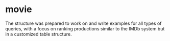 # movie
The structure was prepared to work on and write examples for all types of queries, with a focus on ranking productions similar to the IMDb system but in a customized table structure.
